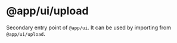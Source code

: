 # @app/ui/upload

Secondary entry point of `@app/ui`. It can be used by importing from `@app/ui/upload`.
